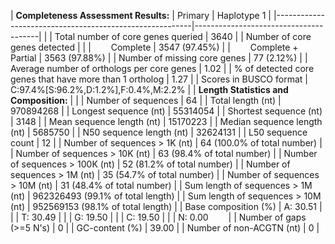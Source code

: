 

| **Completeness Assessment Results:**                    |   Primary                            | Haplotype 1 |
|---------------------------------------------------------|---------------------------------------| |
| Total number of core genes queried                      | 3640                                  |
| Number of core genes detected                           |                                       |
|   Complete                                              | 3547 (97.45%)                         |
|   Complete + Partial                                    | 3563 (97.88%)                         |
| Number of missing core genes                            | 77 (2.12%)                            |
| Average number of orthologs per core genes              | 1.02                                  |
| % of detected core genes that have more than 1 ortholog | 1.27                                  |
| Scores in BUSCO format                                  | C:97.4%[S:96.2%,D:1.2%],F:0.4%,M:2.2% |
| **Length Statistics and Composition:**                  |                                       |
| Number of sequences                                     | 64                                    |
| Total length (nt)                                       | 970894268                             |
| Longest sequence (nt)                                   | 55314054                              |
| Shortest sequence (nt)                                  | 3148                                  |
| Mean sequence length (nt)                               | 15170223                              |
| Median sequence length (nt)                             | 5685750                               |
| N50 sequence length (nt)                                | 32624131                              |
| L50 sequence count                                      | 12                                    |
| Number of sequences > 1K (nt)                           | 64 (100.0% of total number)           |
| Number of sequences > 10K (nt)                          | 63 (98.4% of total number)            |
| Number of sequences > 100K (nt)                         | 52 (81.2% of total number)            |
| Number of sequences > 1M (nt)                           | 35 (54.7% of total number)            |
| Number of sequences > 10M (nt)                          | 31 (48.4% of total number)            |
| Sum length of sequences > 1M (nt)                       | 962326493 (99.1% of total length)     |
| Sum length of sequences > 10M (nt)                      | 952569153 (98.1% of total length)     |
| Base composition (%)                                    | A: 30.51                              |
|                                                         | T: 30.49                              |
|                                                         | G: 19.50                              |
|                                                         | C: 19.50                              |
|                                                         | N: 0.00        |
| Number of gaps (>=5 N's)                                | 0                                     |
| GC-content (%)                                          | 39.00                                 |
| Number of non-ACGTN (nt)                                | 0                                     |
